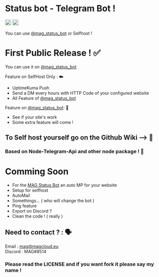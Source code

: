 # Status bot - Telegram Bot !

<code><img height="20" src="https://img.shields.io/badge/NodeJS-18.15.0-Green" /></code>  <code><img height="20" src="https://img.shields.io/badge/Version-1.1-important" /></code> 



You can use <a href="https://t.me/mag_stat_bot">@mag_status_bot</a> or Selfhost !

# First Public Release ! ✅

You can use it on  <a href="https://t.me/mag_stat_bot">@mag_status_bot</a> 

Feature on SelfHost Only : ☁️
- UptimeKuma Push
- Send a DM every hours with HTTP Code of your configured website
- All Feature of  <a href="https://t.me/mag_stat_bot">@mag_status_bot</a>

Feature on  <a href="https://t.me/mag_stat_bot">@mag_status_bot</a>: 🤖
- See if your site's work
- Some extra feature will come !


## To Self host yourself go on the Github Wiki --> 📖

### Based on Node-Telegram-Api and other node package ! 🧰

# Comming Soon 
- For the <a href="https://t.me/mag_stat_bot">MAG Status Bot</a> an auto MP for your website
- Setup for selfhost
- AutoMail
- Somethings... ( who will change the bot )
- Ping feature
- Export on Discord ?
- Clean the code !  ( really )

## Need to contact ? : 🗣️

Email : mag@magcloud.eu    
Discord : MAG#8514

### Please read the LICENSE and if you want fork it please say my name !
